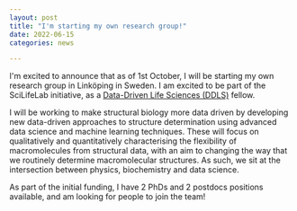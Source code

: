 ```yaml
---
layout: post
title: "I'm starting my own research group!"
date: 2022-06-15
categories: news

---
```


I'm excited to announce that as of 1st October, I will be starting my own research group in Linköping in Sweden. I am excited to be part of the SciLifeLab initiative, as a [Data-Driven Life Sciences (DDLS)](https://www.scilifelab.se/data-driven/fellows/) fellow. 

I will be working to make structural biology more data driven by developing new data-driven approaches to structure determination using advanced data science and machine learning techniques. These will focus on qualitatively and quantitatively characterising the flexibility of macromolecules from structural data, with an aim to changing the way that we routinely determine macromolecular structures. As such, we sit at the intersection between physics, biochemistry and data science.

As part of the initial funding, I have 2 PhDs and 2 postdocs positions available, and am looking for people to join the team!